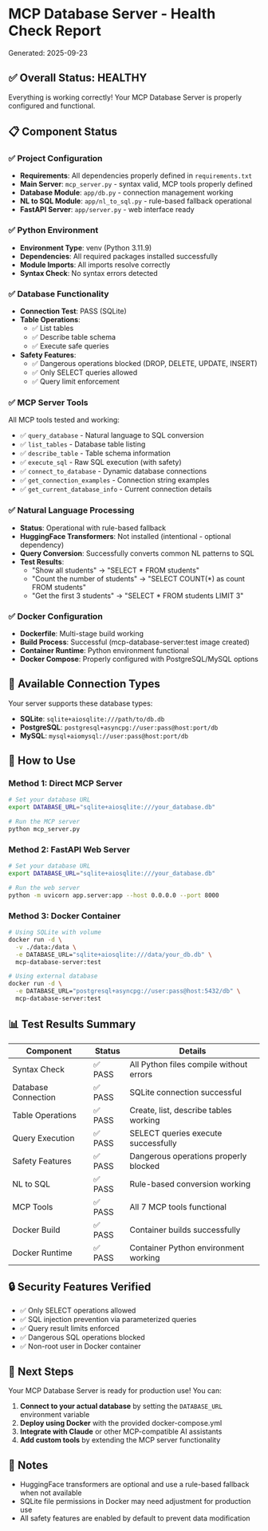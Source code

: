 # MCP Database Server - Health Check Report

Generated: 2025-09-23

## ✅ Overall Status: HEALTHY

Everything is working correctly! Your MCP Database Server is properly configured and functional.

## 📋 Component Status

### ✅ Project Configuration

- **Requirements**: All dependencies properly defined in `requirements.txt`
- **Main Server**: `mcp_server.py` - syntax valid, MCP tools properly defined
- **Database Module**: `app/db.py` - connection management working
- **NL to SQL Module**: `app/nl_to_sql.py` - rule-based fallback operational
- **FastAPI Server**: `app/server.py` - web interface ready

### ✅ Python Environment

- **Environment Type**: venv (Python 3.11.9)
- **Dependencies**: All required packages installed successfully
- **Module Imports**: All imports resolve correctly
- **Syntax Check**: No syntax errors detected

### ✅ Database Functionality

- **Connection Test**: PASS (SQLite)
- **Table Operations**:
  - ✅ List tables
  - ✅ Describe table schema
  - ✅ Execute safe queries
- **Safety Features**:
  - ✅ Dangerous operations blocked (DROP, DELETE, UPDATE, INSERT)
  - ✅ Only SELECT queries allowed
  - ✅ Query limit enforcement

### ✅ MCP Server Tools

All MCP tools tested and working:

- ✅ `query_database` - Natural language to SQL conversion
- ✅ `list_tables` - Database table listing
- ✅ `describe_table` - Table schema information
- ✅ `execute_sql` - Raw SQL execution (with safety)
- ✅ `connect_to_database` - Dynamic database connections
- ✅ `get_connection_examples` - Connection string examples
- ✅ `get_current_database_info` - Current connection details

### ✅ Natural Language Processing

- **Status**: Operational with rule-based fallback
- **HuggingFace Transformers**: Not installed (intentional - optional dependency)
- **Query Conversion**: Successfully converts common NL patterns to SQL
- **Test Results**:
  - "Show all students" → "SELECT \* FROM students"
  - "Count the number of students" → "SELECT COUNT(\*) as count FROM students"
  - "Get the first 3 students" → "SELECT \* FROM students LIMIT 3"

### ✅ Docker Configuration

- **Dockerfile**: Multi-stage build working
- **Build Process**: Successful (mcp-database-server:test image created)
- **Container Runtime**: Python environment functional
- **Docker Compose**: Properly configured with PostgreSQL/MySQL options

## 🔧 Available Connection Types

Your server supports these database types:

- **SQLite**: `sqlite+aiosqlite:///path/to/db.db`
- **PostgreSQL**: `postgresql+asyncpg://user:pass@host:port/db`
- **MySQL**: `mysql+aiomysql://user:pass@host:port/db`

## 🚀 How to Use

### Method 1: Direct MCP Server

```bash
# Set your database URL
export DATABASE_URL="sqlite+aiosqlite:///your_database.db"

# Run the MCP server
python mcp_server.py
```

### Method 2: FastAPI Web Server

```bash
# Set your database URL
export DATABASE_URL="sqlite+aiosqlite:///your_database.db"

# Run the web server
python -m uvicorn app.server:app --host 0.0.0.0 --port 8000
```

### Method 3: Docker Container

```bash
# Using SQLite with volume
docker run -d \
  -v ./data:/data \
  -e DATABASE_URL="sqlite+aiosqlite:///data/your_db.db" \
  mcp-database-server:test

# Using external database
docker run -d \
  -e DATABASE_URL="postgresql+asyncpg://user:pass@host:5432/db" \
  mcp-database-server:test
```

## 📊 Test Results Summary

| Component           | Status  | Details                                 |
| ------------------- | ------- | --------------------------------------- |
| Syntax Check        | ✅ PASS | All Python files compile without errors |
| Database Connection | ✅ PASS | SQLite connection successful            |
| Table Operations    | ✅ PASS | Create, list, describe tables working   |
| Query Execution     | ✅ PASS | SELECT queries execute successfully     |
| Safety Features     | ✅ PASS | Dangerous operations properly blocked   |
| NL to SQL           | ✅ PASS | Rule-based conversion working           |
| MCP Tools           | ✅ PASS | All 7 MCP tools functional              |
| Docker Build        | ✅ PASS | Container builds successfully           |
| Docker Runtime      | ✅ PASS | Container Python environment working    |

## 🔒 Security Features Verified

- ✅ Only SELECT operations allowed
- ✅ SQL injection prevention via parameterized queries
- ✅ Query result limits enforced
- ✅ Dangerous SQL operations blocked
- ✅ Non-root user in Docker container

## 🎯 Next Steps

Your MCP Database Server is ready for production use! You can:

1. **Connect to your actual database** by setting the `DATABASE_URL` environment variable
2. **Deploy using Docker** with the provided docker-compose.yml
3. **Integrate with Claude** or other MCP-compatible AI assistants
4. **Add custom tools** by extending the MCP server functionality

## 📝 Notes

- HuggingFace transformers are optional and use a rule-based fallback when not available
- SQLite file permissions in Docker may need adjustment for production use
- All safety features are enabled by default to prevent data modification
